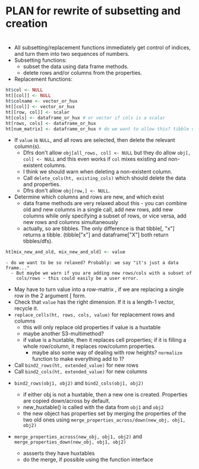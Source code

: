 
# PLAN for rewrite of subsetting and creation
# 

* All subsetting/replacement functions immediately get control of indices, and turn
  them into two sequences of numbers.
* Subsetting functions:
  - subset the data using data frame methods.
  - delete rows and/or columns from the properties.
* Replacement functions:

```r
ht$col <- NULL
ht[[col]] <- NULL
ht$colname <- vector_or_hux
ht[[col]] <- vector_or_hux
ht[[row, col]] <- scalar
ht[cols] <- dataframe_or_hux # or vector if cols is a scalar
ht[rows, cols] <- dataframe_or_hux
ht[num_matrix] <- dataframe_or_hux # do we want to allow this? tibble doesn't
```
  - If `value` is `NULL`, and all rows are selected, then delete the relevant
    column(s). 
    - Dfrs don't allow `obj[all_rows, col] <- NULL` but they
      do allow `obj[, col] <- NULL` and this even works if `col` mixes
      existing and non-existent columns.
    - I think we should warn when deleting a non-existent column.
    - Call `delete_cols(ht, existing_cols)` which should delete the data
      and properties.
    - Dfrs don't allow `obj[row,] <- NULL`.
  - Determine which columns and rows are new, and which exist
    - data frame methods are very relaxed about this - you can combine old
      and new columns in a single call, add new rows, add new columns while
      only specifying a subset of rows, or vice versa, add new rows and 
      columns simultaneously
    - actually, so are tibbles. The only difference is that tibble[, "x"] returns
      a tibble. (tibble["x"] and dataframe["X"] both return tibbles/dfs).

```r
ht[mix_new_and_old, mix_new_and_old] <- value
```
    - do we want to be so relaxed? Probably: we say "it's just a data frame..."
      - But maybe we warn if you are adding new rows/cols with a subset of
        cols/rows - this could easily be a user error.
  - May have to turn value into a row-matrix , if we are replacing a single
    row in the 2 argument [ form.
  - Check that `value` has the right dimension. If it is a length-1 vector,
    recycle it.
  - `replace_cells(ht, rows, cols, value)` for replacement rows and columns
    - this will only replace old properties if value is a huxtable
    - maybe another S3-multimethod?
    - if value is a huxtable, then it replaces cell properties; if it 
      is filling a whole row/column, it replaces row/column properties.
      - maybe also some way of dealing with row heights? `normalize` function
        to make everything add to 1?
  - Call `bind2_rows(ht, extended_value)` for new rows
  - Call `bind2_cols(ht, extended_value)` for new columns
  
* `bind2_rows(obj1, obj2)` and `bind2_cols(obj1, obj2)`
  - if either obj is not a huxtable, then a new one is created.
    Properties are copied down/across by default.
  - new_huxtable() is called with the data from `obj1` and `obj2`
  - the new object has properties set by merging the properties of the
    two old ones using `merge_properties_across/down(new_obj, obj1, obj2)`


* `merge_properties_across(new_obj, obj1, obj2)` and `merge_properties_down(new_obj, obj1, obj2)`
  - assserts they have huxtables
  - do the merge, if possible using the function interface
